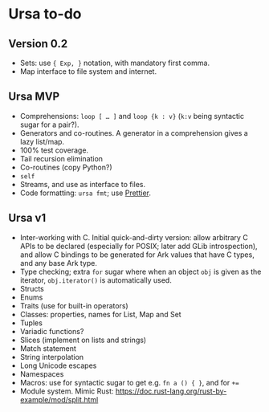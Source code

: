 # Ursa to-do

## Version 0.2

* Sets: use `{ Exp, }` notation, with mandatory first comma.
* Map interface to file system and internet.

## Ursa MVP

* Comprehensions: `loop [ … ]` and `loop {k : v}` (`k:v` being syntactic
  sugar for a pair?).
* Generators and co-routines. A generator in a comprehension gives a lazy
  list/map.
* 100% test coverage.
* Tail recursion elimination
* Co-routines (copy Python?)
* `self`
* Streams, and use as interface to files.
* Code formatting: `ursa fmt`; use [Prettier](https://prettier.io/).

## Ursa v1

* Inter-working with C. Initial quick-and-dirty version: allow arbitrary C
  APIs to be declared (especially for POSIX; later add GLib introspection),
  and allow C bindings to be generated for Ark values that have C types, and
  any base Ark type.
* Type checking; extra `for` sugar where when an object `obj` is given as
  the iterator, `obj.iterator()` is automatically used.
* Structs
* Enums
* Traits (use for built-in operators)
* Classes: properties, names for List, Map and Set
* Tuples
* Variadic functions?
* Slices (implement on lists and strings)
* Match statement
* String interpolation
* Long Unicode escapes
* Namespaces
* Macros: use for syntactic sugar to get e.g. `fn a () { }`, and for `+=`
* Module system. Mimic Rust: https://doc.rust-lang.org/rust-by-example/mod/split.html
